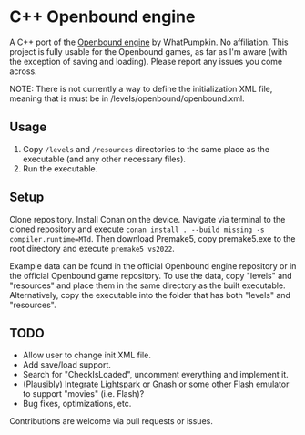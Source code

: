 # C++ Openbound engine
A C++ port of the [Openbound engine](https://github.com/WhatPumpkin/Sburb) by WhatPumpkin. No affiliation.
This project is fully usable for the Openbound games, as far as I'm aware (with the exception of saving and loading). Please report any issues you come across.

NOTE: There is not currently a way to define the initialization XML file, meaning that is must be in /levels/openbound/openbound.xml.

## Usage
1. Copy `/levels` and `/resources` directories to the same place as the executable (and any other necessary files).
2. Run the executable.

## Setup
Clone repository.
Install Conan on the device.
Navigate via terminal to the cloned repository and execute `conan install . --build missing -s compiler.runtime=MTd`.
Then download Premake5, copy premake5.exe to the root directory and execute `premake5 vs2022`.

Example data can be found in the official Openbound engine repository or in the official Openbound game repository. To use the data, copy "levels" and "resources" and place them in the same directory as the built executable. Alternatively, copy the executable into the folder that has both "levels" and "resources".

## TODO

- Allow user to change init XML file.
- Add save/load support.
- Search for "CheckIsLoaded", uncomment everything and implement it.
- (Plausibly) Integrate Lightspark or Gnash or some other Flash emulator to support "movies" (i.e. Flash)?
- Bug fixes, optimizations, etc.

Contributions are welcome via pull requests or issues.